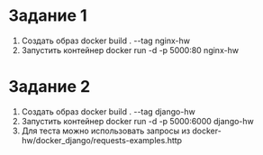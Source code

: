 # Задание 1

1. Создать образ
   docker build . --tag nginx-hw
2. Запустить контейнер
   docker run -d -p 5000:80 nginx-hw

# Задание 2
1. Создать образ
   docker build . --tag django-hw
2. Запустить контейнер
   docker run -d -p 5000:6000 django-hw
3. Для теста можно использовать запросы из docker-hw/docker_django/requests-examples.http
